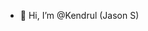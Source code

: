 - 👋 Hi, I’m @Kendrul (Jason S)


<!---
Kendrul/Kendrul is a ✨ special ✨ repository because its `README.md` (this file) appears on your GitHub profile.
You can click the Preview link to take a look at your changes.
--->
